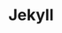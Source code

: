 ---
title: Jekyll
description: Transform your plain text into static websites and blogs.
image: ./img/jekyll.png
link: https://jekyllrb.com/
---